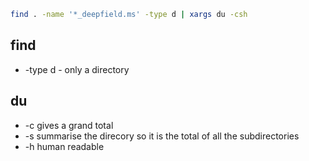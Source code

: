 ```bash
find . -name '*_deepfield.ms' -type d | xargs du -csh
```

## find
* -type d - only a directory

## du
* -c gives a grand total
* -s summarise the direcory so it is the total of all the subdirectories
* -h human readable